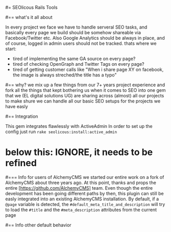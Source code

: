 #= SEOlicous Rails Tools

#== what's it all about

In every project we face we have to handle serveral SEO tasks, and basically every page we build should be somehow shareable via Facebook/Twitter etc.
Also Google Analytics should be always in place, and of course, logged in admin users should not be tracked. 
thats where we start:
- tired of implementing the same GA source on every page?
- tired of checking OpenGraph and Twitter Tags on every page?
- tired of getting customer calls like "When i share page XY on facebook, the image is always streched/the title has a typo"

#== why?
we mix up a few things from our 7+ years project experience and fork all the things that kept bothering us when it comes to SEO into one gem that we (EL digital solutions UG)
are sharing  across (almost) all our projects to make shure we can handle all our basic SEO setups for the projects we have easly

#== Integration

This gem integrates flawlessly with ActiveAdmin
In order to set up the config just run `rake seolicous:install:active_admin`



# below this: IGNORE, it needs to be refined

#=== Info for users of AlchemyCMS
we started our entire work on a fork of AlchemyCMS about three years ago. At this point, thanks and props the entire [https://github.com/AlchemyCMS] team.
Even though the entire development has been going different paths by then, this plugin can still be easly integrated into an existing AlchemyCMS installation.
By default, if a `@page` variable is detected, the `#default_meta_title_and_description` will try to load the `#title` and the `#meta_description` attributes 
from the current page

#== Info other default behavior
